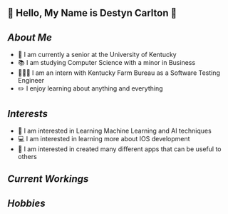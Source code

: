 ## 🌟 Hello, My Name is Destyn Carlton 🌟

## _About Me_
- 📌 I am currently a senior at the University of Kentucky 
- 📚 I am studying Computer Science with a minor in Business
- 👩🏻‍💻 I am an intern with Kentucky Farm Bureau as a Software Testing Engineer
- ✏️ I enjoy learning about anything and everything 

## _Interests_
- 🤖 I am interested in Learning Machine Learning and AI techniques
- 💻 I am interested in learning more about IOS development 
- 📱 I am interested in created many different apps that can be useful to others

## _Current Workings_

## _Hobbies_

<!--
**destyncarlton/destyncarlton** is a ✨ _special_ ✨ repository because its `README.md` (this file) appears on your GitHub profile.

Here are some ideas to get you started:

- 🔭 I’m currently working on ...
- 🌱 I’m currently learning ...
- 👯 I’m looking to collaborate on ...
- 🤔 I’m looking for help with ...
- 💬 Ask me about ...
- 📫 How to reach me: ...
- 😄 Pronouns: ...
- ⚡ Fun fact: ...
-->
